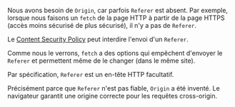 Nous avons besoin de `Origin`, car parfois `Referer` est absent.
Par exemple, lorsque nous faisons un `fetch` de la page HTTP à partir de la page HTTPS (accès moins sécurisé de plus sécurisé), il n'y a pas de `Referer`.

Le [Content Security Policy](http://en.wikipedia.org/wiki/Content_Security_Policy) peut interdire l'envoi d'un `Referer`.

Comme nous le verrons, `fetch` a des options qui empêchent d'envoyer le` Referer` et permettent même de le changer (dans le même site).

Par spécification, `Referer` est un en-tête HTTP facultatif.

Précisément parce que `Referer` n'est pas fiable, `Origin` a été inventé.
Le navigateur garantit une origine correcte pour les requêtes cross-origin.
